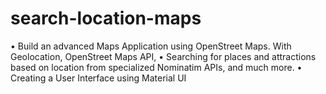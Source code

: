# search-location-maps
• Build an advanced Maps Application using OpenStreet Maps. With Geolocation, OpenStreet Maps API, 
• Searching for places and attractions based on location from specialized Nominatim APIs, and much more. 
• Creating a User Interface using Material UI
